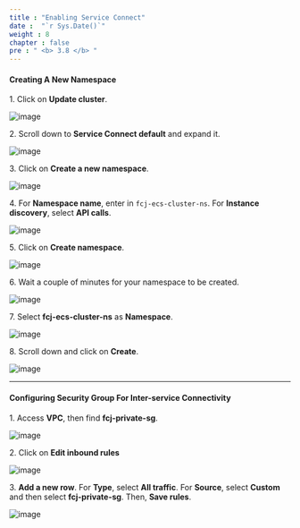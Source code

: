```yaml
---
title : "Enabling Service Connect"
date :  "`r Sys.Date()`" 
weight : 8
chapter : false
pre : " <b> 3.8 </b> "
---
```


#### Creating A New Namespace

1\. Click on **Update cluster**.

![image](/images/3.8/Group99.png)

2\. Scroll down to **Service Connect default** and expand it.

![image](/images/3.8/Group100.png)

3\. Click on **Create a new namespace**.

![image](/images/3.8/Group101.png)

4\. For **Namespace name**, enter in `fcj-ecs-cluster-ns`. For **Instance discovery**, select **API calls**.

![image](/images/3.8/Group102.png)

5\. Click on **Create namespace**.

![image](/images/3.8/Group106.png)

6\. Wait a couple of minutes for your namespace to be created.

![image](/images/3.8/Group104.png)

7\. Select **fcj-ecs-cluster-ns** as **Namespace**. 

![image](/images/3.8/Group103.png)

8\. Scroll down and click on **Create**.

![image](/images/3.8/Group105.png)

___

#### Configuring Security Group For Inter-service Connectivity

1\. Access **VPC**, then find **fcj-private-sg**.

![image](/images/3.8/Group107.png)

2\. Click on **Edit inbound rules**

![image](/images/3.8/Group108.png)

3\. **Add a new row**. For **Type**, select **All traffic**. For **Source**, select **Custom** and then select **fcj-private-sg**. Then, **Save rules**.

![image](/images/3.8/Group109.png)
